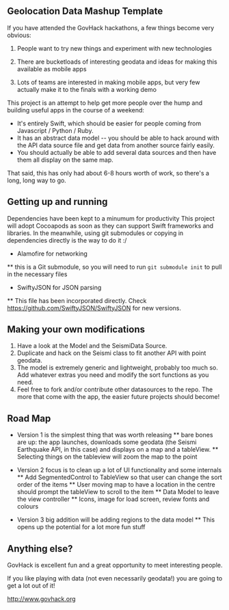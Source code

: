 ## Geolocation Data Mashup Template

If you have attended the GovHack hackathons, a few things become very obvious:

1. People want to try new things and experiment with new technologies 

2. There are bucketloads of interesting geodata and ideas for making this available as mobile apps

3. Lots of teams are interested in making mobile apps, but very few actually make it to the finals with a working demo

This project is an attempt to help get more people over the hump and building useful apps in the course of a weekend:
* It's entirely Swift, which should be easier for people coming from Javascript / Python / Ruby.
* It has an abstract data model -- you should be able to hack around with the API data source file and get data from another source fairly easily.
* You should actually be able to add several data sources and then have them all display on the same map.

That said, this has only had about 6-8 hours worth of work, so there's a long, long way to go.

## Getting up and running

Dependencies have been kept to a minumum for productivity
This project will adopt Cocoapods as soon as they can support Swift frameworks and libraries. In the meanwhile, using git submodules or copying in dependencies directly is the way to do it :/

* Alamofire for networking

** this is a Git submodule, so you will need to run `git submodule init` to pull in the necessary files
* SwiftyJSON for JSON parsing

** This file has been incorporated directly. Check https://github.com/SwiftyJSON/SwiftyJSON for new versions. 

## Making your own modifications

1. Have a look at the Model and the SeismiData Source. 
2. Duplicate and hack on the Seismi class to fit another API with point geodata.
3. The model is extremely generic and lightweight, probably too much so. Add whatever extras you need and modify the sort functions as you need.
4. Feel free to fork and/or contribute other datasources to the repo. The more that come with the app, the easier future projects should become!

## Road Map

* Version 1 is the simplest thing that was worth releasing
** bare bones are up: the app launches, downloads some geodata (the Seismi Earthquake API, in this case) and displays on a map and a tableView.
** Selecting things on the tableview will zoom the map to the point

* Version 2 focus is to clean up a lot of UI functionality and some internals
** Add SegmentedControl to TableView so that user can change the sort order of the items
** User moving map to have a location in the centre should prompt the tableView to scroll to the item
** Data Model to leave the view controller
** Icons, image for load screen, review fonts and colours

* Version 3 big addition will be adding regions to the data model
** This opens up the potential for a lot more fun stuff

## Anything else?

GovHack is excellent fun and a great opportunity to meet interesting people. 

If you like playing with data (not even necessarily geodata!) you are going to get a lot out of it!

http://www.govhack.org
